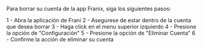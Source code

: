 Para borrar su cuenta de la app Franix, siga los siguientes pasos:

1 - Abra la aplicación de Frani
2 - Asegurese de estar dentro de la cuenta que desea borrar
3 - Haga click en el menu superior izquierdo
4 - Presione la opción de "Configuración"
5 - Presione la opción de "Eliminar Cuenta"
6 - Confirme la acción de eliminar su cuenta

